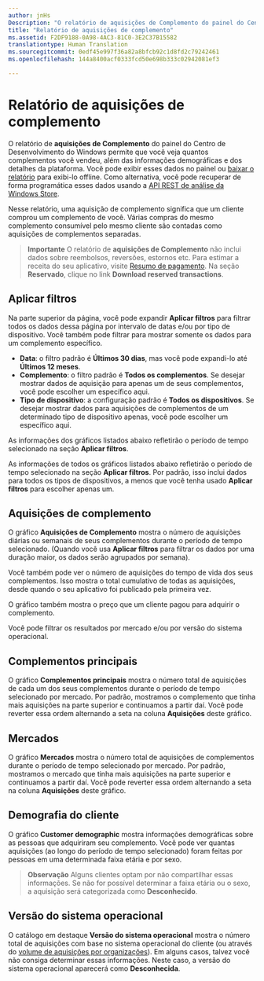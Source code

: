 ```yaml
---
author: jnHs
Description: "O relatório de aquisições de Complemento do painel do Centro de Desenvolvimento do Windows permite que você veja quantos complementos você vendeu, além das informações demográficas e dos detalhes da plataforma."
title: "Relatório de aquisições de complemento"
ms.assetid: F2DF9188-0A98-4AC3-81C0-3E2C37B15582
translationtype: Human Translation
ms.sourcegitcommit: 0edf45e997f36a82a8bfcb92c1d8fd2c79242461
ms.openlocfilehash: 144a8400acf0333fcd50e698b333c02942081ef3

---
```


# Relatório de aquisições de complemento


O relatório de **aquisições de Complemento** do painel do Centro de Desenvolvimento do Windows permite que você veja quantos complementos você vendeu, além das informações demográficas e dos detalhes da plataforma. Você pode exibir esses dados no painel ou [baixar o relatório](download-analytic-reports.md) para exibi-lo offline. Como alternativa, você pode recuperar de forma programática esses dados usando a [API REST de análise da Windows Store](../monetize/access-analytics-data-using-windows-store-services.md).

Nesse relatório, uma aquisição de complemento significa que um cliente comprou um complemento de você. Várias compras do mesmo complemento consumível pelo mesmo cliente são contadas como aquisições de complementos separadas.

> **Importante**  O relatório de **aquisições de Complemento** não inclui dados sobre reembolsos, reversões, estornos etc. Para estimar a receita do seu aplicativo, visite [Resumo de pagamento](payout-summary.md). Na seção **Reservado**, clique no link **Download reserved transactions**.

## Aplicar filtros


Na parte superior da página, você pode expandir **Aplicar filtros** para filtrar todos os dados dessa página por intervalo de datas e/ou por tipo de dispositivo. Você também pode filtrar para mostrar somente os dados para um complemento específico.

-   **Data**: o filtro padrão é **Últimos 30 dias**, mas você pode expandi-lo até **Últimos 12 meses**.
-   **Complemento**: o filtro padrão é **Todos os complementos**. Se desejar mostrar dados de aquisição para apenas um de seus complementos, você pode escolher um específico aqui.
-   **Tipo de dispositivo**: a configuração padrão é **Todos os dispositivos**. Se desejar mostrar dados para aquisições de complementos de um determinado tipo de dispositivo apenas, você pode escolher um específico aqui.

As informações dos gráficos listados abaixo refletirão o período de tempo selecionado na seção **Aplicar filtros**.

As informações de todos os gráficos listados abaixo refletirão o período de tempo selecionado na seção **Aplicar filtros**. Por padrão, isso inclui dados para todos os tipos de dispositivos, a menos que você tenha usado **Aplicar filtros** para escolher apenas um.

## Aquisições de complemento


O gráfico **Aquisições de Complemento** mostra o número de aquisições diárias ou semanais de seus complementos durante o período de tempo selecionado. (Quando você usa **Aplicar filtros** para filtrar os dados por uma duração maior, os dados serão agrupados por semana).

Você também pode ver o número de aquisições do tempo de vida dos seus complementos. Isso mostra o total cumulativo de todas as aquisições, desde quando o seu aplicativo foi publicado pela primeira vez.

O gráfico também mostra o preço que um cliente pagou para adquirir o complemento.

Você pode filtrar os resultados por mercado e/ou por versão do sistema operacional.

## Complementos principais

O gráfico **Complementos principais** mostra o número total de aquisições de cada um dos seus complementos durante o período de tempo selecionado por mercado. Por padrão, mostramos o complemento que tinha mais aquisições na parte superior e continuamos a partir daí. Você pode reverter essa ordem alternando a seta na coluna **Aquisições** deste gráfico.

## Mercados

O gráfico **Mercados** mostra o número total de aquisições de complementos durante o período de tempo selecionado por mercado. Por padrão, mostramos o mercado que tinha mais aquisições na parte superior e continuamos a partir daí. Você pode reverter essa ordem alternando a seta na coluna **Aquisições** deste gráfico.

## Demografia do cliente

O gráfico **Customer demographic** mostra informações demográficas sobre as pessoas que adquiriram seu complemento. Você pode ver quantas aquisições (ao longo do período de tempo selecionado) foram feitas por pessoas em uma determinada faixa etária e por sexo.

> **Observação**  Alguns clientes optam por não compartilhar essas informações. Se não for possível determinar a faixa etária ou o sexo, a aquisição será categorizada como **Desconhecido**.

## Versão do sistema operacional

O catálogo em destaque **Versão do sistema operacional** mostra o número total de aquisições com base no sistema operacional do cliente (ou através do [volume de aquisições por organizações](organizational-licensing.md)). Em alguns casos, talvez você não consiga determinar essas informações. Neste caso, a versão do sistema operacional aparecerá como **Desconhecida**.

 

 



<!--HONumber=Aug16_HO3-->


